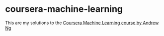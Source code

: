 # coursera-machine-learning

This are my solutions to the 
[Coursera Machine Learning course by Andrew Ng](https://www.coursera.org/learn/machine-learning)
